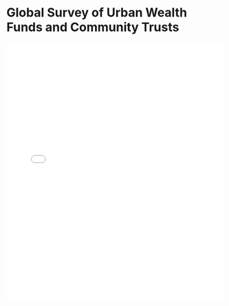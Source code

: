 # Global Survey of Urban Wealth Funds and Community Trusts

<embed src="Global Survey of Urban Wealth Funds and Community Trusts.pdf" type="application/pdf" width="100%" height="600px">
